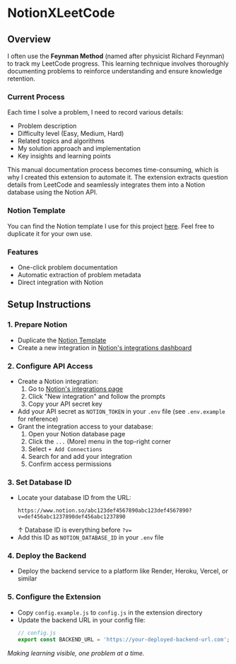 # NotionXLeetCode

## Overview
I often use the **Feynman Method** (named after physicist Richard Feynman) to track my LeetCode progress. This learning technique involves thoroughly documenting problems to reinforce understanding and ensure knowledge retention.

### Current Process
Each time I solve a problem, I need to record various details:
- Problem description
- Difficulty level (Easy, Medium, Hard)
- Related topics and algorithms
- My solution approach and implementation
- Key insights and learning points

This manual documentation process becomes time-consuming, which is why I created this extension to automate it. The extension extracts question details from LeetCode and seamlessly integrates them into a Notion database using the Notion API.

### Notion Template
You can find the Notion template I use for this project [here](https://sleet-quality-d08.notion.site/201dc128dd6580219324cc7ea77d4ccc?v=201dc128dd6580a19f13000c29133845&source=copy_link). Feel free to duplicate it for your own use.

### Features
- One-click problem documentation
- Automatic extraction of problem metadata
- Direct integration with Notion

## Setup Instructions

### 1. Prepare Notion
- Duplicate the [Notion Template](https://sleet-quality-d08.notion.site/201dc128dd6580219324cc7ea77d4ccc?v=201dc128dd6580a19f13000c29133845&source=copy_link)
- Create a new integration in [Notion's integrations dashboard](https://www.notion.com/my-integrations)

### 2. Configure API Access
- Create a Notion integration:
    1. Go to [Notion's integrations page](https://www.notion.com/my-integrations)
    2. Click "New integration" and follow the prompts
    3. Copy your API secret key
- Add your API secret as `NOTION_TOKEN` in your `.env` file (see `.env.example` for reference)
- Grant the integration access to your database:
    1. Open your Notion database page
    2. Click the `...` (More) menu in the top-right corner
    3. Select `+ Add Connections`
    4. Search for and add your integration
    5. Confirm access permissions

### 3. Set Database ID
- Locate your database ID from the URL:
    ```
    https://www.notion.so/abc123def4567890abc123def4567890?v=def456abc1237890def456abc1237890
    ```
    ↑ Database ID is everything before `?v=`
- Add this ID as `NOTION_DATABASE_ID` in your `.env` file

### 4. Deploy the Backend
- Deploy the backend service to a platform like Render, Heroku, Vercel, or similar

### 5. Configure the Extension
- Copy `config.example.js` to `config.js` in the extension directory
- Update the backend URL in your config file:
    ```javascript
    // config.js
    export const BACKEND_URL = 'https://your-deployed-backend-url.com';
    ```

*Making learning visible, one problem at a time.*
